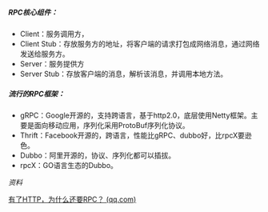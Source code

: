 [OSI模型]: H:\孜孜不倦\学习笔记\github-notes-2022\网络\OSI.md

##### RPC核心组件：

* Client：服务调用方，
* Client Stub：存放服务方的地址，将客户端的请求打包成网络消息，通过网络发送给服务方。
* Server：服务提供方
* Server Stub：存放客户端的消息，解析该消息，并调用本地方法。

##### 流行的RPC框架：

* gRPC：Google开源的，支持跨语言，基于http2.0，底层使用Netty框架。主要是面向移动应用，序列化采用ProtoBuf序列化协议。
* Thrift：Facebook开源的，跨语言，性能比gRPC、dubbo好，比rpcX要逊色。
* Dubbo：阿里开源的，协议、序列化都可以插拔。
* rpcX：GO语言生态的Dubbo。



*资料*

[有了HTTP，为什么还要RPC？ (qq.com)](https://mp.weixin.qq.com/s/AY9Neb6vc9BCKWrRn5UgMw)